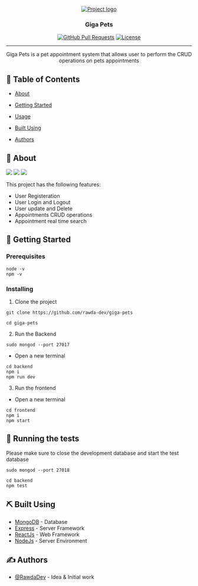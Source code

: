 <p align="center">
  <a href="" rel="noopener">
 <img src="./logo.png" alt="Project logo"></a>
</p>

<h3 align="center">Giga Pets</h3>

<div align="center">

[![GitHub Pull Requests](https://img.shields.io/github/issues-pr/kylelobo/The-Documentation-Compendium.svg)](https://github.com/rawda-dev/giga-pets/pulls)
[![License](https://img.shields.io/badge/license-MIT-blue.svg)](/LICENSE)

</div>

---

<p align="center"> 
Giga Pets is a pet appointment system that allows user to perform the CRUD operations on pets appointments 
    <br> 
</p>

## 📝 Table of Contents

- [About](#about)
- [Getting Started](#getting_started)
- [Usage](#usage)
- [Built Using](#built_using)

- [Authors](#authors)

## 🧐 About <a name = "about"></a>
![](./giga%20pets%20-%20login.png)
![](./giga%20pets%20-%20profile.png)
![](./giga%20pets%20-%20my%20appointments.png)

This project has the following features:

- User Registeration
- User Login and Logout
- User update and Delete
- Appointments CRUD operations
- Appointment real time search

## 🏁 Getting Started <a name = "getting_started"></a>

### Prerequisites

```
node -v
npm -v
```

### Installing

1. Clone the project

```
git clone https://github.com/rawda-dev/giga-pets

```

```
cd giga-pets
```

2. Run the Backend

```
sudo mongod --port 27017
```

- Open a new terminal

```
cd backend
npm i
npm run dev
```

3. Run the frontend

- Open a new terminal

```
cd frontend
npm i
npm start
```

## 🔧 Running the tests <a name = "tests"></a>
Please make sure to close the development database and start the test database
```
sudo mongod --port 27018
```
```
cd backend
npm test
```

## ⛏️ Built Using <a name = "built_using"></a>

- [MongoDB](https://www.mongodb.com/) - Database
- [Express](https://expressjs.com/) - Server Framework
- [ReactJs](https://reactjs.org/) - Web Framework
- [NodeJs](https://nodejs.org/en/) - Server Environment

## ✍️ Authors <a name = "authors"></a>

- [@RawdaDev](https://github.com/rawda-dev/) - Idea & Initial work
